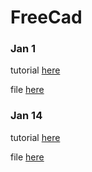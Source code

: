 # FreeCad

### Jan 1 

tutorial [here](https://wiki.freecadweb.org/Creating_a_simple_part_with_PartDesign)

file [here](./Tutorial_01.FCStd)

### Jan 14 

tutorial [here](https://wiki.freecadweb.org/Basic_Part_Design_Tutorial_017)

file [here](./Tutorial_02.FCStd)

